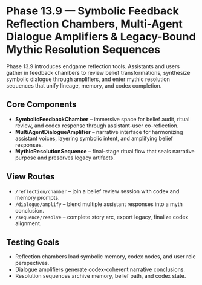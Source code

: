 # Phase 13.9 — Symbolic Feedback Reflection Chambers, Multi-Agent Dialogue Amplifiers & Legacy-Bound Mythic Resolution Sequences

Phase 13.9 introduces endgame reflection tools. Assistants and users gather in feedback chambers to review belief transformations, synthesize symbolic dialogue through amplifiers, and enter mythic resolution sequences that unify lineage, memory, and codex completion.

## Core Components
- **SymbolicFeedbackChamber** – immersive space for belief audit, ritual review, and codex response through assistant-user co-reflection.
- **MultiAgentDialogueAmplifier** – narrative interface for harmonizing assistant voices, layering symbolic intent, and amplifying belief responses.
- **MythicResolutionSequence** – final-stage ritual flow that seals narrative purpose and preserves legacy artifacts.

## View Routes
- `/reflection/chamber` – join a belief review session with codex and memory prompts.
- `/dialogue/amplify` – blend multiple assistant responses into a myth conclusion.
- `/sequence/resolve` – complete story arc, export legacy, finalize codex alignment.

## Testing Goals
- Reflection chambers load symbolic memory, codex nodes, and user role perspectives.
- Dialogue amplifiers generate codex-coherent narrative conclusions.
- Resolution sequences archive memory, belief path, and codex state.
